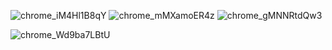 


![chrome_iM4Hl1B8qY](https://user-images.githubusercontent.com/12986112/193945720-df6f30f5-3b57-4a67-af1e-b1691d94273b.png)
![chrome_mMXamoER4z](https://user-images.githubusercontent.com/12986112/193945718-829f3b0f-46b6-461d-9bc0-2be959aa1ec5.png)
![chrome_gMNNRtdQw3](https://user-images.githubusercontent.com/12986112/193945717-3d165477-6441-47ea-a19c-f9ec67f4581e.png)

![chrome_Wd9ba7LBtU](https://user-images.githubusercontent.com/12986112/193945716-6ab2064c-0478-4a11-b100-cb3ce37492dd.png)
